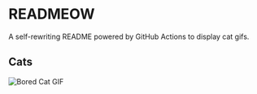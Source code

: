 # READMEOW

A self-rewriting README powered by GitHub Actions to display cat gifs.

## Cats

![Bored Cat GIF](https://media3.giphy.com/media/v1.Y2lkPTlhY2QwMmRhbTY1Njh5bTJmZmI2dTB3Y2Q1eGxmaHg3cG5zaXJyMm9hdXZ6am40YiZlcD12MV9naWZzX3NlYXJjaCZjdD1n/mlvseq9yvZhba/200.gif)
